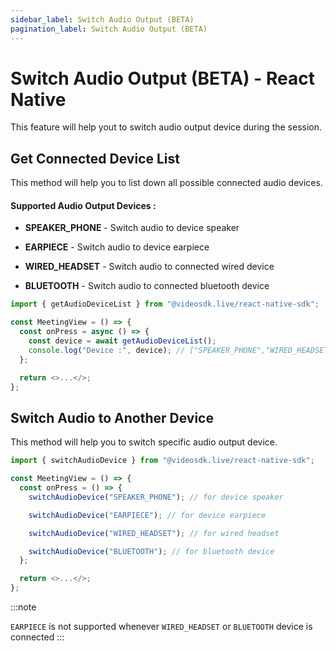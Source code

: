 ```yaml
---
sidebar_label: Switch Audio Output (BETA)
pagination_label: Switch Audio Output (BETA)
---
```


# Switch Audio Output (BETA) - React Native

This feature will help yout to switch audio output device during the session.

## Get Connected Device List

This method will help you to list down all possible connected audio devices.

#### Supported Audio Output Devices :

- **SPEAKER_PHONE** - Switch audio to device speaker

- **EARPIECE** - Switch audio to device earpiece

- **WIRED_HEADSET** - Switch audio to connected wired device

- **BLUETOOTH** - Switch audio to connected bluetooth device

```js
import { getAudioDeviceList } from "@videosdk.live/react-native-sdk";

const MeetingView = () => {
  const onPress = async () => {
    const device = await getAudioDeviceList();
    console.log("Device :", device); // ["SPEAKER_PHONE","WIRED_HEADSET"]
  };

  return <>...</>;
};
```

## Switch Audio to Another Device

This method will help you to switch specific audio output device.

```js
import { switchAudioDevice } from "@videosdk.live/react-native-sdk";

const MeetingView = () => {
  const onPress = () => {
    switchAudioDevice("SPEAKER_PHONE"); // for device speaker

    switchAudioDevice("EARPIECE"); // for device earpiece

    switchAudioDevice("WIRED_HEADSET"); // for wired headset

    switchAudioDevice("BLUETOOTH"); // for bluetooth device
  };

  return <>...</>;
};
```

:::note

`EARPIECE` is not supported whenever `WIRED_HEADSET` or `BLUETOOTH` device is connected
:::
